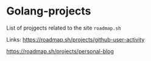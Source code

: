 # Golang-projects
List of projgects related to the site `roadmap.sh`




Links:
https://roadmap.sh/projects/github-user-activity

https://roadmap.sh/projects/personal-blog
